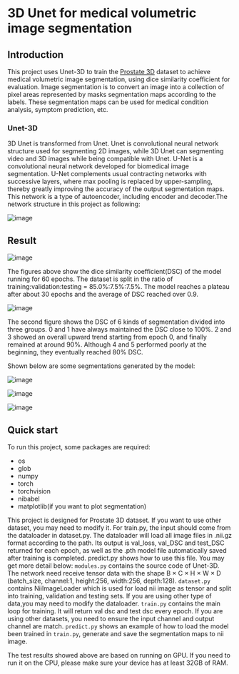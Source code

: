 # 3D Unet for medical volumetric image segmentation

## Introduction
This project uses Unet-3D to train the [Prostate 3D](https://data.csiro.au/collection/csiro:51392v2) dataset to achieve medical volumetric image segmentation, using dice similarity coefficient for evaluation. Image segmentation is to convert an image into a collection of pixel areas represented by masks segmentation maps according to the labels. These segmentation maps can be used for medical condition analysis, symptom prediction, etc.

### Unet-3D
3D Unet is transformed from Unet. Unet is convolutional neural network structure used for segmenting 2D images, while 3D Unet can segmenting video and 3D images while being compatible with Unet. U-Net is a convolutional neural network developed for biomedical image segmentation. U-Net complements usual contracting networks with successive layers, where max pooling is replaced by upper-sampling, thereby greatly improving the accuracy of the output segmentation maps. This network is a type of autoencoder, including encoder and decoder.The network structure in this project as following:

![image](https://github.com/Cipher0x0/PatternAnalysis-2023/assets/57138168/b2c6ddf4-d5af-4272-9ec5-c3e45f17c0a6)

## Result
![image](https://github.com/Cipher0x0/PatternAnalysis-2023/assets/57138168/30fdb544-5b8b-4243-9654-3d72c37193d3)


The figures above show the dice similarity coefficient(DSC) of the model running for 60 epochs. The dataset is split in the ratio of training:validation:testing = 85.0%:7.5%:7.5%. The model reaches a plateau after about 30 epochs and the average of DSC reached over 0.9. 

![image](https://github.com/Cipher0x0/PatternAnalysis-2023/assets/57138168/342dd974-0515-44fd-965a-b60b93371674)

The second figure shows the DSC of 6 kinds of segmentation divided into three groups. 0 and 1 have always maintained the DSC close to 100%. 2 and 3 showed an overall upward trend starting from epoch 0, and finally remained at around 90%. Although 4 and 5 performed poorly at the beginning, they eventually reached 80% DSC.

Shown below are some segmentations generated by the model:

![image](https://github.com/Cipher0x0/PatternAnalysis-2023/assets/57138168/e349e54c-559b-48ef-b092-624a3830497b)

![image](https://github.com/Cipher0x0/PatternAnalysis-2023/assets/57138168/d5a38267-0dab-420d-a186-c07ca972262c)

![image](https://github.com/Cipher0x0/PatternAnalysis-2023/assets/57138168/073211a4-2658-4ac8-9de6-1e6e30b21f3e)

## Quick start
To run this project, some packages are required:
 - os
 - glob
 - numpy
 - torch
 - torchvision
 - nibabel
 - matplotlib(if you want to plot segmentation)

This project is designed for Prostate 3D dataset. If you want to use other dataset, you may need to modify it. For train.py, the input should come from the dataloader in dataset.py. The dataloader will load all image files in .nii.gz format according to the path. Its output is val_loss, val_DSC and test_DSC returned for each epoch, as well as the .pth model file automatically saved after training is completed. predict.py shows how to use this file. You may get more detail  below:
`modules.py` contains the source code of Unet-3D. The network need receive tensor data with the shape B × C × H × W × D (batch_size, channel:1, height:256, width:256, depth:128).
`dataset.py` contains NiiImageLoader which is used for load nii image as tensor and split into training, validation and testing sets. If you are using other type of data,you may need to modify the dataloader.
`train.py` contains the main loop for training. It will return val dsc and test dsc every epoch. If you are using other datasets, you need to ensure the input channel and output channel are match.
`predict.py` shows an example of how to load the model been trained in `train.py`, generate and save the segmentation maps to nii image.

The test results showed above are based on running on GPU. If you need to run it on the CPU, please make sure your device has at least 32GB of RAM.

